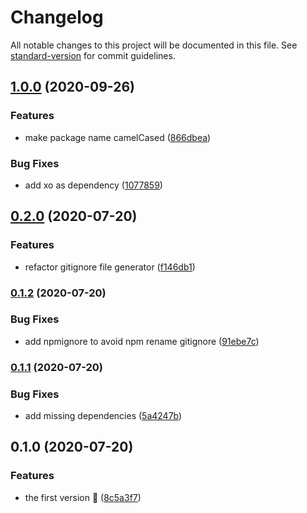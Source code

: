 # Changelog

All notable changes to this project will be documented in this file. See [standard-version](https://github.com/conventional-changelog/standard-version) for commit guidelines.

## [1.0.0](https://github.com/viko16/create/compare/v0.2.0...v1.0.0) (2020-09-26)


### Features

* make package name camelCased ([866dbea](https://github.com/viko16/create/commit/866dbea71049f5025654feb16983d0119051d42c))


### Bug Fixes

* add xo as dependency ([1077859](https://github.com/viko16/create/commit/10778593e81d97319a63db7fba61dfb2646fce11))

## [0.2.0](https://github.com/viko16/create/compare/v0.1.2...v0.2.0) (2020-07-20)


### Features

* refactor gitignore file generator ([f146db1](https://github.com/viko16/create/commit/f146db1e51bf31ca1fe7b0575805afb24493bcb4))

### [0.1.2](https://github.com/viko16/create/compare/v0.1.1...v0.1.2) (2020-07-20)


### Bug Fixes

* add npmignore to avoid npm rename gitignore ([91ebe7c](https://github.com/viko16/create/commit/91ebe7c1fc05c88c63b81dd69a49255961a4568d))

### [0.1.1](https://github.com/viko16/create/compare/v0.1.0...v0.1.1) (2020-07-20)


### Bug Fixes

* add missing dependencies ([5a4247b](https://github.com/viko16/create/commit/5a4247bf31bbe86bd4c5929da969ecc060382cad))

## 0.1.0 (2020-07-20)


### Features

* the first version 🎉 ([8c5a3f7](https://github.com/viko16/create/commit/8c5a3f7c5c024b3c755f04cb03d0d8ea640986b4))
